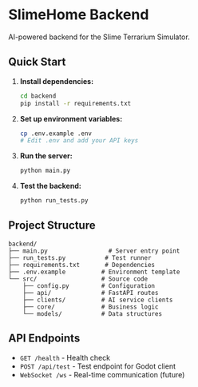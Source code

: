 # SlimeHome Backend

AI-powered backend for the Slime Terrarium Simulator.

## Quick Start

1. **Install dependencies:**
   ```bash
   cd backend
   pip install -r requirements.txt
   ```

2. **Set up environment variables:**
   ```bash
   cp .env.example .env
   # Edit .env and add your API keys
   ```

3. **Run the server:**
   ```bash
   python main.py
   ```

4. **Test the backend:**
   ```bash
   python run_tests.py
   ```

## Project Structure

```
backend/
├── main.py                 # Server entry point
├── run_tests.py           # Test runner
├── requirements.txt       # Dependencies  
├── .env.example          # Environment template
└── src/                  # Source code
    ├── config.py         # Configuration
    ├── api/              # FastAPI routes
    ├── clients/          # AI service clients
    ├── core/             # Business logic
    └── models/           # Data structures
```

## API Endpoints

- `GET /health` - Health check
- `POST /api/test` - Test endpoint for Godot client
- `WebSocket /ws` - Real-time communication (future)